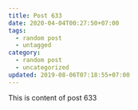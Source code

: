 ```yaml
---
title: Post 633
date: 2020-04-04T00:27:50+07:00
tags:
  - random post
  - untagged
category:
  - random post
  - uncategorized
updated: 2019-08-06T07:18:55+07:00
---
```

This is content of post 633